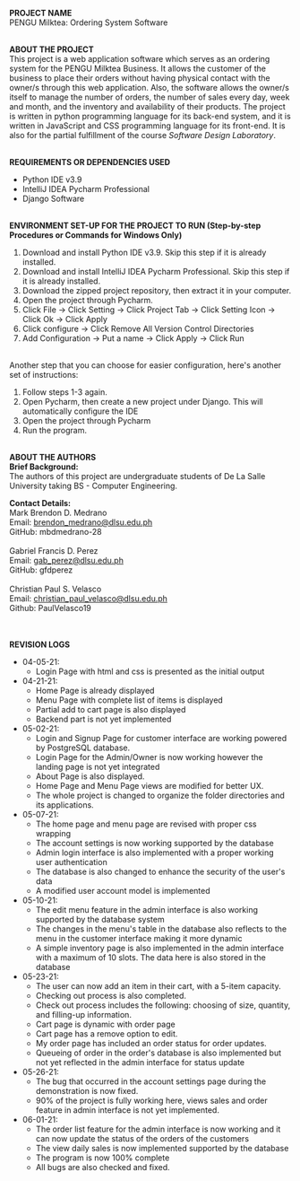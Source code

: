 **PROJECT NAME** <br>
  PENGU Milktea: Ordering System Software
  
<br>**ABOUT THE PROJECT** <br>
  This project is a web application software which serves as an ordering system for the PENGU Milktea Business. It allows the customer of the business to place their orders without having physical contact with the owner/s through this web application. Also, the software allows the owner/s itself to manage the number of orders, the number of sales every day, week and month, and the inventory and availability of their products.  The project is written in python programming language for its back-end system, and it is written in JavaScript and CSS programming language for its front-end. It is also for the partial fulfillment of the course _Software Design Laboratory_.
  
<br>**REQUIREMENTS OR DEPENDENCIES USED**
  - Python IDE v3.9
  - IntelliJ IDEA Pycharm Professional
  - Django Software

<br>**ENVIRONMENT SET-UP FOR THE PROJECT TO RUN (Step-by-step Procedures or Commands for Windows Only)**
  1. Download and install Python IDE v3.9. Skip this step if it is already installed.
  2. Download and install IntelliJ IDEA Pycharm Professional. Skip this step if it is already installed.
  3. Download the zipped project repository, then extract it in your computer.
  4. Open the project through Pycharm.
  5. Click File -> Click Setting -> Click Project Tab -> Click Setting Icon -> Click Ok -> Click Apply
  6. Click configure -> Click Remove All Version Control Directories
  7. Add Configuration -> Put a name -> Click Apply -> Click Run

  <br>Another step that you can choose for easier configuration, here's another set of instructions:<br>
  1. Follow steps 1-3 again.
  2. Open Pycharm, then create a new project under Django. This will automatically configure the IDE
  3. Open the project through Pycharm
  4. Run the program.

<br>**ABOUT THE AUTHORS**<br>
  **Brief Background:** <br>
    The authors of this project are undergraduate students of De La Salle University taking BS - Computer Engineering. 
    
  **Contact Details:**<br>
  Mark Brendon D. Medrano <br>
  Email: brendon_medrano@dlsu.edu.ph <br>
  GitHub: mbdmedrano-28 <br><br>
  Gabriel Francis D. Perez <br>
  Email: gab_perez@dlsu.edu.ph <br>
  GitHub: gfdperez <br><br>
  Christian Paul S. Velasco <br>
  Email: christian_paul_velasco@dlsu.edu.ph <br>
  Github: PaulVelasco19 <br><br>

<br>**REVISION LOGS**
  - 04-05-21:
    - Login Page with html and css is presented as the initial output
  - 04-21-21:
    - Home Page is already displayed
    - Menu Page with complete list of items is displayed
    - Partial add to cart page is also displayed
    - Backend part is not yet implemented
  - 05-02-21:
    - Login and Signup Page for customer interface are working powered by PostgreSQL database.
    - Login Page for the Admin/Owner is now working however the landing page is not yet integrated
    - About Page is also displayed.
    - Home Page and Menu Page views are modified for better UX.
    - The whole project is changed to organize the folder directories and its applications.
  - 05-07-21:
    - The home page and menu page are revised with proper css wrapping 
    - The account settings is now working supported by the database
    - Admin login interface is also implemented with a proper working user authentication
    - The database is also changed to enhance the security of the user's data
    - A modified user account model is implemented
  - 05-10-21:
    - The edit menu feature in the admin interface is also working supported by the database system
    - The changes in the menu's table in the database also reflects to the menu in the customer interface making it more dynamic
    - A simple inventory page is also implemented in the admin interface with a maximum of 10 slots. The data here is also stored in the database
  - 05-23-21:
    - The user can now add an item in their cart, with a 5-item capacity.
    - Checking out process is also completed.
    - Check out process includes the following: choosing of size, quantity, and filling-up information.
    - Cart page is dynamic with order page
    - Cart page has a remove option to edit.
    - My order page has included an order status for order updates.
    - Queueing of order in the order's database is also implemented but not yet reflected in the admin interface for status update
  - 05-26-21:
    - The bug that occurred in the account settings page during the demonstration is now fixed.
    - 90% of the project is fully working here, views sales and order feature in admin interface is not yet implemented.
  - 06-01-21:
    - The order list feature for the admin interface is now working and it can now update the status of the orders of the customers
    - The view daily sales is now implemented supported by the database
    - The program is now 100% complete
    - All bugs are also checked and fixed.
